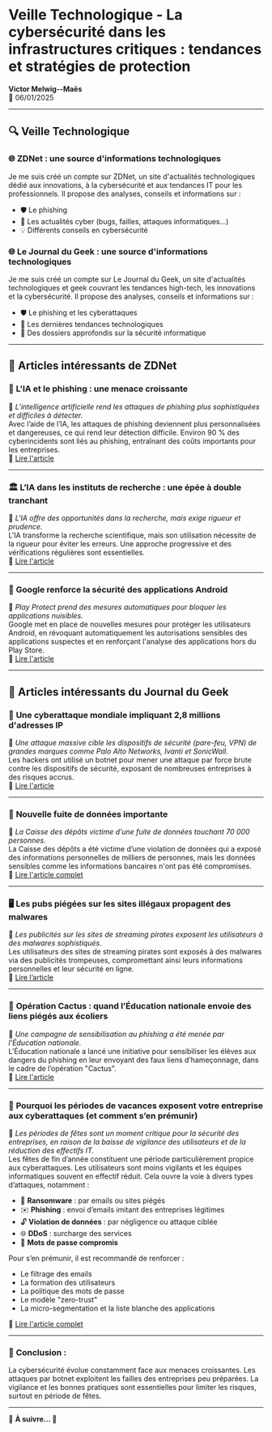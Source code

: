 # Veille Technologique - La cybersécurité dans les infrastructures critiques : tendances et stratégies de protection

**Victor Melwig--Maës**  
📅 06/01/2025

---

## 🔍 Veille Technologique

### 🌐 ZDNet : une source d'informations technologiques

Je me suis créé un compte sur ZDNet, un site d'actualités technologiques dédié aux innovations, à la cybersécurité et aux tendances IT pour les professionnels. Il propose des analyses, conseils et informations sur :

- 🛡️ Le phishing  
- 📰 Les actualités cyber (bugs, failles, attaques informatiques...)  
- 💡 Différents conseils en cybersécurité

### 🌐 Le Journal du Geek : une source d'informations technologiques

Je me suis créé un compte sur Le Journal du Geek, un site d'actualités technologiques et geek couvrant les tendances high-tech, les innovations et la cybersécurité. Il propose des analyses, conseils et informations sur :

- 🛡️ Le phishing et les cyberattaques  
- 📰 Les dernières tendances technologiques  
- 📝 Des dossiers approfondis sur la sécurité informatique

---

## 📌 Articles intéressants de ZDNet

### 🤖 **L'IA et le phishing : une menace croissante**  
📌 *L’intelligence artificielle rend les attaques de phishing plus sophistiquées et difficiles à détecter.*  
Avec l’aide de l’IA, les attaques de phishing deviennent plus personnalisées et dangereuses, ce qui rend leur détection difficile. Environ 90 % des cyberincidents sont liés au phishing, entraînant des coûts importants pour les entreprises.  
🔗 [Lire l'article](https://www.zdnet.fr/actualites/lia-rend-le-phishing-plus-redoutable-que-jamais-une-nouvelle-menace-pour-les-entreprises-403837.htm)

---

### 🏛️ **L’IA dans les instituts de recherche : une épée à double tranchant**  
📌 *L'IA offre des opportunités dans la recherche, mais exige rigueur et prudence.*  
L'IA transforme la recherche scientifique, mais son utilisation nécessite de la rigueur pour éviter les erreurs. Une approche progressive et des vérifications régulières sont essentielles.  
🔗 [Lire l'article](https://www.zdnet.fr/actualites/lia-dans-les-instituts-de-recherche-est-une-arme-a-double-tranchant-voici-comment-eviter-les-risques-404216.htm)

---

### 📱 **Google renforce la sécurité des applications Android**  
📌 *Play Protect prend des mesures automatiques pour bloquer les applications nuisibles.*  
Google met en place de nouvelles mesures pour protéger les utilisateurs Android, en révoquant automatiquement les autorisations sensibles des applications suspectes et en renforçant l'analyse des applications hors du Play Store.  
🔗 [Lire l'article](https://www.zdnet.fr/actualites/google-supprime-automatiquement-les-autorisations-pour-les-applications-nuisibles-405375.htm)

---

## 📌 Articles intéressants du Journal du Geek

### 🚀 **Une cyberattaque mondiale impliquant 2,8 millions d'adresses IP**  
📌 *Une attaque massive cible les dispositifs de sécurité (pare-feu, VPN) de grandes marques comme Palo Alto Networks, Ivanti et SonicWall.*  
Les hackers ont utilisé un botnet pour mener une attaque par force brute contre les dispositifs de sécurité, exposant de nombreuses entreprises à des risques accrus.  
🔗 [Lire l'article](#)

---

### 📌 **Nouvelle fuite de données importante**  
📌 *La Caisse des dépôts victime d’une fuite de données touchant 70 000 personnes.*  
La Caisse des dépôts a été victime d’une violation de données qui a exposé des informations personnelles de milliers de personnes, mais les données sensibles comme les informations bancaires n'ont pas été compromises.  
🔗 [Lire l'article complet](#)

---

### 🖥️ **Les pubs piégées sur les sites illégaux propagent des malwares**  
📌 *Les publicités sur les sites de streaming pirates exposent les utilisateurs à des malwares sophistiqués.*  
Les utilisateurs des sites de streaming pirates sont exposés à des malwares via des publicités trompeuses, compromettant ainsi leurs informations personnelles et leur sécurité en ligne.  
🔗 [Lire l’article](https://www.journaldugeek.com/2025/03/15/les-pubs-pourries-des-sites-illegaux-menent-a-des-infections-massives/)

---

### 📌 **Opération Cactus : quand l’Éducation nationale envoie des liens piégés aux écoliers**  
📌 *Une campagne de sensibilisation au phishing a été menée par l’Éducation nationale.*  
L’Éducation nationale a lancé une initiative pour sensibiliser les élèves aux dangers du phishing en leur envoyant des faux liens d’hameçonnage, dans le cadre de l’opération "Cactus".  
🔗 [Lire l'article](https://www.journaldugeek.com/2025/03/27/operation-cactus-quand-leducation-nationale-envoie-des-liens-pieges-aux-ecoliers/)

---

### 📆 **Pourquoi les périodes de vacances exposent votre entreprise aux cyberattaques (et comment s’en prémunir)**  
📌 *Les périodes de fêtes sont un moment critique pour la sécurité des entreprises, en raison de la baisse de vigilance des utilisateurs et de la réduction des effectifs IT.*  
Les fêtes de fin d’année constituent une période particulièrement propice aux cyberattaques. Les utilisateurs sont moins vigilants et les équipes informatiques souvent en effectif réduit. Cela ouvre la voie à divers types d’attaques, notamment :  

- 🎯 **Ransomware** : par emails ou sites piégés  
- ✉️ **Phishing** : envoi d’emails imitant des entreprises légitimes  
- 🔓 **Violation de données** : par négligence ou attaque ciblée  
- 🌐 **DDoS** : surcharge des services  
- 🔑 **Mots de passe compromis**  

Pour s’en prémunir, il est recommandé de renforcer :

- Le filtrage des emails  
- La formation des utilisateurs  
- La politique des mots de passe  
- Le modèle "zero-trust"  
- La micro-segmentation et la liste blanche des applications  

🔗 [Lire l'article complet](https://specopssoft.com/blog/why-the-holidays-put-your-business-at-risk-and-how-to-stay-safe)

---

### 📀 **Conclusion :**

La cybersécurité évolue constamment face aux menaces croissantes. Les attaques par botnet exploitent les failles des entreprises peu préparées. La vigilance et les bonnes pratiques sont essentielles pour limiter les risques, surtout en période de fêtes.

---

🔎 **À suivre... 🚀**













